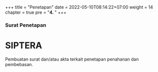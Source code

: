 +++
title = "Penetapan"
date = 2022-05-10T08:14:22+07:00
weight = 14
chapter = true
pre = "<b>4. </b>"
+++

### Surat Penetapan

# SIPTERA

Pembuatan surat dan/atau akta terkait penetapan penahanan dan pembebasan.